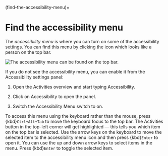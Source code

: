 (find-the-accessibility-menu)=
# Find the accessibility menu

The *accessibility menu* is where you can turn on some of the accessibility settings. You can find this menu by clicking the icon which looks like a person on the top bar.

![The accessibility menu can be found on the top bar.](person.png)

If you do not see the accessibility menu, you can enable it from the Accessibility settings panel:

1. Open the Activities overview and start typing Accessibility.

2. Click on Accessibility to open the panel.

3. Switch the Accessibility Menu switch to on.

To access this menu using the keyboard rather than the mouse, press {kbd}`Ctrl+Alt+Tab` to move the keyboard focus to the top bar. The Activities button in the top-left corner will get highlighted — this tells you which item on the top bar is selected. Use the arrow keys on the keyboard to move the selected item to the accessibility menu icon and then press {kbd}`Enter` to open it. You can use the up and down arrow keys to select items in the menu. Press {kbd}`Enter` to toggle the selected item.

